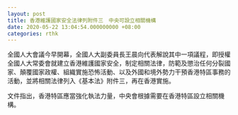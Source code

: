 ```yaml
---
layout: post
title: 香港維護國家安全法律列附件三　中央可設立相關機構
date: 2020-05-22 13:04:54.000000000 +08:00
categories: rthk
---
```


全國人大會議今早開幕，全國人大副委員長王晨向代表解說其中一項議程，即授權全國人大常委會就建立香港維護國家安全，制定相關法律，防範及懲治任何分裂國家、顛覆國家政權、組織實施恐怖活動、以及外國和境外勢力干預香港特區事務的活動，並將相關法律列入《基本法》附件三，再在香港實施。

文件指出，香港特區應當強化執法力量，中央會根據需要在香港特區設立相關機構。
